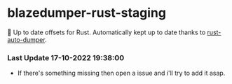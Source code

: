 # blazedumper-rust-staging

🚀 Up to date offsets for Rust. Automatically kept up to date thanks to [rust-auto-dumper](https://github.com/Akandesh/rust-auto-dumper).


### Last Update 17-10-2022 19:38:00
- If there's something missing then open a issue and i'll try to add it asap.